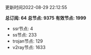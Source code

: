 更新时间2022-08-29 22:12:55

**总订阅: 64**
**总节点: 9375**
**有效节点: 1999**
- ssr节点: 4
- ss节点: 233
- trojan节点: 129
- v2ray节点: 1633
